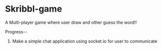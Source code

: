 # Skribbl-game
A Multi-player game where user draw and other guess the word!!

Progress--
1. Make a simple chat application using socket.io for user to communicate

